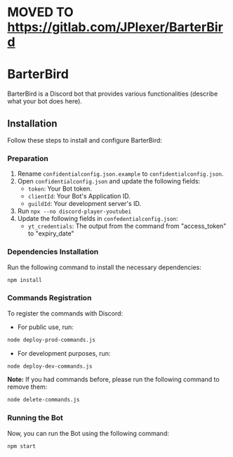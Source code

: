 # MOVED TO https://gitlab.com/JPlexer/BarterBird

# BarterBird

BarterBird is a Discord bot that provides various functionalities (describe what your bot does here).

## Installation

Follow these steps to install and configure BarterBird:

### Preparation

1. Rename `confidentialconfig.json.example` to `confidentialconfig.json`.
2. Open `confidentialconfig.json` and update the following fields:
   - `token`: Your Bot token.
   - `clientId`: Your Bot's Application ID.
   - `guildId`: Your development server's ID.
3. Run `npx --no discord-player-youtubei`
4. Update the following fields in `confedentialconfig.json`:
   - `yt_credentials`: The output from the command from "access_token" to "expiry_date"

### Dependencies Installation

Run the following command to install the necessary dependencies:

```bash
npm install
```

### Commands Registration

To register the commands with Discord:

- For public use, run:

```bash
node deploy-prod-commands.js
```

- For development purposes, run:

```bash
node deploy-dev-commands.js
```

**Note:** If you had commands before, please run the following command to remove them:

```bash
node delete-commands.js
```

### Running the Bot

Now, you can run the Bot using the following command:

```bash
npm start
```
